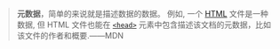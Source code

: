 > **元数据**，简单的来说就是描述数据的数据。
例如, 一个 [HTML](https://developer.mozilla.org/zh-CN/docs/Glossary/HTML) 文件是一种数据, 但 HTML 文件也能在 [`<head>`](https://developer.mozilla.org/zh-CN/docs/Web/HTML/Element/head) 元素中包含描述该文档的元数据，比如该文件的作者和概要.——MDN
																														